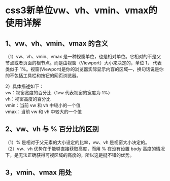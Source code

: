 # css3新单位vw、vh、vmin、vmax的使用详解               

## 1、vw、vh、vmin、vmax 的含义            
（1）vw、vh、vmin、vmax 是一种视窗单位，也是相对单位。它相对的不是父节点或者页面的根节点。而是由视窗（Viewport）大小来决定的，单位 1，
代表类似于 1%。视窗(Viewport)是你的浏览器实际显示内容的区域—，换句话说是你的不包括工具栏和按钮的网页浏览器。

2）具体描述如下：           
vw：视窗宽度的百分比（1vw 代表视窗的宽度为 1%）            
vh：视窗高度的百分比         
vmin：当前 vw 和 vh 中较小的一个值         
vmax：当前 vw 和 vh 中较大的一个值         

## 2、vw、vh 与 % 百分比的区别           
（1）% 是相对于父元素的大小设定的比率，vw、vh 是视窗大小决定的。                
（2）vw、vh 优势在于能够直接获取高度，而用 % 在没有设置 body 高度的情况下，是无法正确获得可视区域的高度的，所以这是挺不错的优势。                


## 3，vmin、vmax 用处                   

